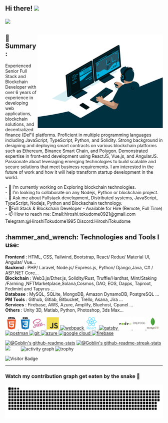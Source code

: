 <h2 align="left">
 <abc>
  <br>Hi there! <img src="https://user-images.githubusercontent.com/42378118/110234147-e3259600-7f4e-11eb-95be-0c4047144dea.gif" width="30"><br>
  <p align="center">
  
  </p>
  </abc>
</h2>
<a href="https://git.io/typing-svg"><img src="https://readme-typing-svg.herokuapp.com/?lines=+Welcome+to+My+GitHub+Profile!;I%20am%20Hiroshi%20Tokudome;Full%20Stack%20Developer;BlockChain%20Developer;6%2B%20years%20of%20Experience;Always%20learning%20new%20stuffs&font=Pacifico&center=true&&width=900&height=120&color=58a6ff&vCenter=true&size=45%22"></a>
<div align="left">
  <img align="right" alt="Coding" width="400" src="https://github.com/atosguru/atosguru/blob/main/coding.gif?raw=true">
<h2 align="left">📝 Summary:</h2>
 <p>
Experienced Senior Full Stack and Blockchain Developer with over 6 years of experience in developing web applications, blockchain solutions, and decentralized finance (DeFi) platforms. Proficient in multiple programming languages including JavaScript, TypeScript, Python, and Solidity. Strong background in designing and deploying smart contracts on various blockchain platforms such as Ethereum, Binance Smart Chain, and Polygon. Demonstrated expertise in front-end development using ReactJS, Vue.js, and AngularJS. Passionate about leveraging emerging technologies to build scalable and secure solutions that meet business requirements. I am interested in the future of work and how it will help transform startup development in the world.</p>
<div>- 🔭 I’m currently working on Exploring blockchain technologies.</div>
<div>- 👯 I’m looking to collaborate on any Nodejs, Python or blockchain project.
<div>- 💬 Ask me about Fullstack development, Distributed systems, JavaScript, TypeScript, Nodejs, Python and Blockachain technology.</div>
<div>- 🏅Full Stack & Blockchain Developer - Available for Hire (Remote, Full Time)</div>
<div>- 📫 How to reach me:  Email:hiroshi.tokudome0921@gmail.com Telegram:@HiroshiTokudome1995 Discord:HiroshiTokudome</div>
<h2 align="left">:hammer_and_wrench: Technologies and Tools I use:</h2>
<div><b>Frontend</b> : HTML, CSS, Tailwind, Bootstrap, React/ Redux/ Material UI, Angular/ Vue...</div>
<div><b>Backend</b> : PHP/ Laravel, Node.js/ Express.js, Python/ Django,Java, C# / ASP.NET Core...</div>
<div><b>Blockchain</b> : Web3.js/Ether.js, Solidity/Rust, Truffle/Hardhat, Mint/Staking /Farming ,NFTMarketplace,Solana,Cosmos, DAO, EOS, Dapps, Taproot, Fedimint and Tapyrus ...</div>
<div><b>Database</b> : MySQL, SQLite, MongoDB, Amazon DynamoDB, PostgreSQL ...</div>
<div><b>PM Tools</b> : Github, Gitlab, Bitbucket, Trello, Asana, Jira ...</div>
<div><b>Services</b> : Firebase, AWS, Azure, Amplify, Bluehost, Cpanel ...</div>
<div><b>Others</b> : Unity 3D, Matlab, Python, Photoshop, 3ds Max...</div>
 </div>                       



<p align="left">
    <a href="https://www.w3.org/html/" target="_blank"> <img src="https://raw.githubusercontent.com/devicons/devicon/master/icons/html5/html5-original-wordmark.svg" alt="html5" width="40" height="40"/> </a>
    <a href="https://www.w3schools.com/css/" target="_blank"> <img src="https://raw.githubusercontent.com/devicons/devicon/master/icons/css3/css3-original-wordmark.svg" alt="css3" width="40" height="40"/> </a>
<a href="https://sass-lang.com" target="_blank"> <img src="https://raw.githubusercontent.com/devicons/devicon/master/icons/sass/sass-original.svg" alt="sass" width="40" height="40"/> </a>
    <a href="https://developer.mozilla.org/en-US/docs/Web/JavaScript" target="_blank"> <img src="https://raw.githubusercontent.com/devicons/devicon/master/icons/javascript/javascript-original.svg" alt="javascript" width="40" height="40"/> </a>
<a href="https://webpack.js.org/" target="_blank"> <img src="https://www.vectorlogo.zone/logos/js_webpack/js_webpack-icon.svg" alt="webpack" width="40" height="40"/> </a>
<a href="https://reactjs.org/" target="_blank"> <img src="https://raw.githubusercontent.com/devicons/devicon/master/icons/react/react-original-wordmark.svg" alt="react" width="40" height="40"/> </a>
<a href="https://www.gatsbyjs.com/" target="_blank"> <img src="https://www.vectorlogo.zone/logos/gatsbyjs/gatsbyjs-icon.svg" alt="gatsby" width="40" height="40"/> </a>
<a href="https://nodejs.org" target="_blank"> <img src="https://raw.githubusercontent.com/devicons/devicon/master/icons/nodejs/nodejs-original-wordmark.svg" alt="nodejs" width="40" height="40"/> </a>
<a href="https://expressjs.com" target="_blank"> <img src="https://raw.githubusercontent.com/devicons/devicon/master/icons/express/express-original-wordmark.svg" alt="express" width="40" height="40"/> </a>
<a href="https://www.mongodb.com/" target="_blank"> <img src="https://raw.githubusercontent.com/devicons/devicon/master/icons/mongodb/mongodb-original-wordmark.svg" alt="mongodb" width="40" height="40"/> </a>
<a href="https://www.postman.com/" target="_blank"> <img src="https://www.vectorlogo.zone/logos/getpostman/getpostman-icon.svg" alt="postman" width="40" height="40"/> </a>
<a href="https://git-scm.com/" target="_blank"> <img src="https://www.vectorlogo.zone/logos/git-scm/git-scm-icon.svg" alt="git" width="40" height="40"/> </a>
<a href="https://azure.microsoft.com/en-us/" target="_blank"> <img src="https://www.vectorlogo.zone/logos/microsoft_azure/microsoft_azure-icon.svg" alt="azure" width="40" height="40"/> </a>
<a href="https://cloud.google.com/" target="_blank"> <img src="https://www.vectorlogo.zone/logos/google_cloud/google_cloud-icon.svg" alt="google cloud" width="40" height="40"/> </a>
<a href="https://firebase.google.com/" target="_blank"> <img src="https://www.vectorlogo.zone/logos/firebase/firebase-icon.svg" alt="firebase" width="40" height="40"/> </a>
</p>
    
<p align = "center">
  
 <a href="https://github.com/cupidbow20000?tab=repositories"><img src="https://github-readme-stats-one-bice.vercel.app/api?username=cupidbow20000&theme=gotham&show_icons=true&count_private=true&hide_border=true&role=OWNER,ORGANIZATION_MEMBER,COLLABORATOR"  width="49%" alt="@Goblin's github-readme-stats"/></a>
 <a href="https://github.com/cupidbow20000?tab=stars"><img src="https://github-readme-streak-stats.herokuapp.com?user=cupidbow20000&theme=gotham&hide_border=true&date_format=M%20j%5B%2C%20Y%5D"  width="49%" alt="@Goblin's github-readme-streak-stats"/></a>
<a><img width="400" style="margin-right: 30px; width:35%" src="https://github-readme-stats-git-masterrstaa-rickstaa.vercel.app/api/top-langs/?username=cupidbow20000&langs_count=8&layout=compact&theme=vision-friendly-dark&border_radius=7.5" /></a>
<a><img src="https://github-readme-activity-graph.vercel.app/graph?username=cupidbow20000&theme=react-dark&hide_border=true&hide_title=false&area=true&custom_title=Total%20contribution%20graph%20in%20all%20repo" width="63%" alt="activity graph"></a>
![trophy](https://github-profile-trophy.vercel.app/?username=ryo-ma&theme=onedark&row=1&column=9)


![Visitor Badge](https://visitor-badge.laobi.icu/badge?page_id=cupidbow20000)
</p>

---

### Watch my contribution graph get eaten by the snake 🐍

<!-- platane/snk works, it just puts it on a new branch -->
![mishmanners snake gif](https://github.com/mishmanners/MishManners/blob/output/github-contribution-grid-snake.svg)
